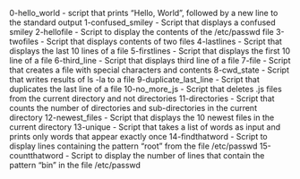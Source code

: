 0-hello_world - script that prints “Hello, World”, followed by a new line to the standard output
1-confused_smiley - Script that displays a confused smiley
2-hellofile - Script to display the contents of the /etc/passwd file
3-twofiles - Script that displays contents of two files
4-lastlines - Script that displays the last 10 lines of a file
5-firstlines - Script that displays the first 10 line of a file
6-third_line - Script that displays third line of a file
7-file - Script that creates a file with special characters and contents
8-cwd_state - Script that writes results of ls -la to a file
9-duplicate_last_line - Script that duplicates the last line of a file
10-no_more_js - Script that deletes .js files from the current directory and not directories
11-directories - Script that counts the number of directories and sub-directories in the current directory
12-newest_files - Script that displays the 10 newest files in the current directory
13-unique - Script that takes a list of words as input and prints only words that appear exactly once
14-findthatword - Script to display lines containing the pattern “root” from the file /etc/passwd
15-countthatword - Script to display the number of lines that contain the pattern “bin” in the file /etc/passwd
